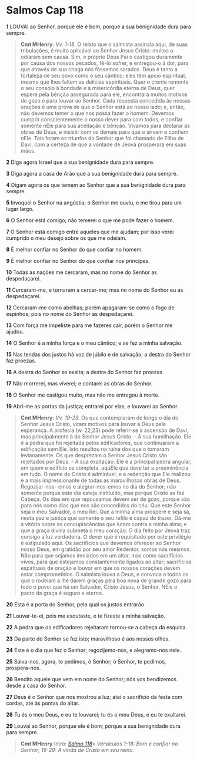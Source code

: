 # Salmos Cap 118

**1** 	LOUVAI ao Senhor, porque ele é bom, porque a sua benignidade dura para sempre.

> **Cmt MHenry**: *Vv. 1-18.* O relato que o salmista assinala aqui, de suas tribulações, é muito aplicável ao Senhor Jesus Cristo: muitos o odiaram sem causa. Sim, o próprio Deus Pai o castigou duramente por causa dos nossos pecados, fê-lo sofrer, e entregou-o à dor, para que através de sua chaga nós fôssemos sarados. Deus é tanto a fortaleza de seu povo como o seu cântico; eles têm apoio espiritual, mesmo que lhes faltem as delícias espirituais. Quer o crente remonte o seu consolo à bondade e à misericórdia eterna de Deus, quer espere pela bênção assegurada para ele, encontrará muitos motivos de gozo e para louvar ao Senhor. Cada resposta concedida às nossas orações é uma prova de que o Senhor está ao nosso lado; e, então, não devemos temer o que nos possa fazer o homem. Devemos cumprir conscientemente o nosso dever para com todos, e confiar somente nEle para sua aceitação e bênção. Vivamos para declarar as obras de Deus, e insistir com os demais para que o sirvam e confiem nEle. Tais foram os triunfos do Senhor que foi chamado de Filho de Davi, com a certeza de que a vontade de Jeová prosperará em suas mãos.

**2** 	Diga agora Israel que a sua benignidade dura para sempre.

**3** 	Diga agora a casa de Arão que a sua benignidade dura para sempre.

**4** 	Digam agora os que temem ao Senhor que a sua benignidade dura para sempre.

**5** 	Invoquei o Senhor na angústia; o Senhor me ouviu, e me tirou para um lugar largo.

**6** 	O Senhor está comigo; não temerei o que me pode fazer o homem.

**7** 	O Senhor está comigo entre aqueles que me ajudam; por isso verei cumprido o meu desejo sobre os que me odeiam.

**8** 	É melhor confiar no Senhor do que confiar no homem.

**9** 	É melhor confiar no Senhor do que confiar nos príncipes.

**10** 	Todas as nações me cercaram, mas no nome do Senhor as despedaçarei.

**11** 	Cercaram-me, e tornaram a cercar-me; mas no nome do Senhor eu as despedaçarei.

**12** 	Cercaram-me como abelhas; porém apagaram-se como o fogo de espinhos; pois no nome do Senhor as despedaçarei.

**13** 	Com força me impeliste para me fazeres cair, porém o Senhor me ajudou.

**14** 	O Senhor é a minha força e o meu cântico; e se fez a minha salvação.

**15** 	Nas tendas dos justos há voz de júbilo e de salvação; a destra do Senhor faz proezas.

**16** 	A destra do Senhor se exalta; a destra do Senhor faz proezas.

**17** 	Não morrerei, mas viverei; e contarei as obras do Senhor.

**18** 	O Senhor me castigou muito, mas não me entregou à morte.

**19** 	Abri-me as portas da justiça; entrarei por elas, e louvarei ao Senhor.

> **Cmt MHenry**: *Vv. 19-29.* Os que contemplaram de longe o dia do Senhor Jesus Cristo, viram motivos para louvar a Deus pela esperança. A profecia (w. 22,23) pode referir-se à ascensão de Davi, mas principalmente à do Senhor Jesus Cristo. - A sua humilhação. Ele é a pedra que foi rejeitada pelos edificadores, que continuaram a edificação sem Ele. Isto resultou na ruína dos que o tomaram levianamente. Os que desprezam o Senhor Jesus Cristo são rejeitados por Deus. - A sua exaltação. Ele é a principal pedra angular, em quem o edifício se completa, aquEle que deve ter a preeminência em tudo. O nome de Cristo é admirável; e a redenção que Ele realizou é a mais impressionante de todas as maravilhosas obras de Deus. Regozijar-nos- emos e alegrar-nos-emos no dia do Senhor; não somente porque este dia esteja instituído, mas porque Cristo se fez Cabeça. Os dias em que repousamos devem ser de gozo, porque são para nós como dias que nos são concedidos do céu. Que este Senhor seja o meu Salvador, o meu Rei. Que a minha alma prospere e seja sã, nesta paz e justiça que somente o seu refilo é capaz de trazer. Dá-me a vitória sobre as concupiscências que lutam contra a minha alma; e que a graça divina submeta o meu coração. O dia feito por Jeová traz consigo a luz verdadeira. O dever que é requisitado por este privilégio é estipulado aqui. Os sacrifícios que devemos oferecer ao Senhor nosso Deus, em gratidão por seu amor Redentor, somos nós mesmos. Não para que sejamos imolados em um altar, mas como sacrifícios vivos, para que estejamos constantemente ligados ao altar; sacrifícios espirituais de oração e louvor em que os nossos corações devem estar comprometidos. O salmista louva a Deus, e convoca a todos os que o rodeiam a lhe darem graças pela boa nova de grande gozo para todo o povo: que há um Salvador, Cristo Jesus, o Senhor. NEle o pacto da graça é seguro e eterno.

**20** 	Esta é a porta do Senhor, pela qual os justos entrarão.

**21** 	Louvar-te-ei, pois me escutaste, e te fizeste a minha salvação.

**22** 	A pedra que os edificadores rejeitaram tornou-se a cabeça da esquina.

**23** 	Da parte do Senhor se fez isto; maravilhoso é aos nossos olhos.

**24** 	Este é o dia que fez o Senhor; regozijemo-nos, e alegremo-nos nele.

**25** 	Salva-nos, agora, te pedimos, ó Senhor; ó Senhor, te pedimos, prospera-nos.

**26** 	Bendito aquele que vem em nome do Senhor; nós vos bendizemos desde a casa do Senhor.

**27** 	Deus é o Senhor que nos mostrou a luz; atai o sacrifício da festa com cordas, até às pontas do altar.

**28** 	Tu és o meu Deus, e eu te louvarei; tu és o meu Deus, e eu te exaltarei.

**29** 	Louvai ao Senhor, porque ele é bom; porque a sua benignidade dura para sempre.


> **Cmt MHenry** Intro: *[Salmo 118](../19A-Sl/118.md#0)*> *Versículos 1-18: Bom é confiar no Senhor; 19-29: A vinda de Cristo em seu reino.*